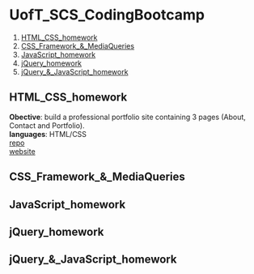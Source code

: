# UofT_SCS_CodingBootcamp

1.  [HTML_CSS_homework](#html-css-homework)
2.  [CSS_Framework_&_MediaQueries](#css-framework-mediaqueries)
3.  [JavaScript_homework](#javascript-homework)
4.  [jQuery_homework](#jquery-homework)
5.  [jQuery_&_JavaScript_homework](#jquery-javascript-homework)


## HTML_CSS_homework <a name="html-css-homework"></a>

<strong>Obective</strong>: build a professional portfolio site containing 3 pages (About, Contact and Portfolio). <br>
<strong>languages</strong>: HTML/CSS <br>
[repo](https://github.com/singha53/UofT_SCS_CodingBootcamp/tree/master/1-HTML_CSS_homework/Basic-Portfolio) <br>
[website](http://amritsingh.ca/UofT_SCS_CodingBootcamp/1-HTML_CSS_homework/Basic-Portfolio/)

## CSS_Framework_&_MediaQueries <a name="css-framework-mediaqueries"></a>

## JavaScript_homework <a name="javascript-homework"></a>

## jQuery_homework <a name="jquery-homework"></a>

## jQuery_&_JavaScript_homework <a name="jquery-javascript-homework"></a>
